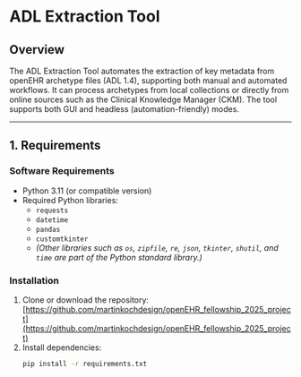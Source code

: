 # ADL Extraction Tool

## Overview

The ADL Extraction Tool automates the extraction of key metadata from openEHR archetype files (ADL 1.4), supporting both manual and automated workflows. It can process archetypes from local collections or directly from online sources such as the Clinical Knowledge Manager (CKM). The tool supports both GUI and headless (automation-friendly) modes.

---

## 1. Requirements

### Software Requirements

- Python 3.11 (or compatible version)
- Required Python libraries:
  - `requests`
  - `datetime`
  - `pandas`
  - `customtkinter`
  - *(Other libraries such as `os`, `zipfile`, `re`, `json`, `tkinter`, `shutil`, and `time` are part of the Python standard library.)*

### Installation

1. Clone or download the repository:  
   [https://github.com/martinkochdesign/openEHR_fellowship_2025_project](https://github.com/martinkochdesign/openEHR_fellowship_2025_project)
2. Install dependencies:
   ```sh
   pip install -r requirements.txt